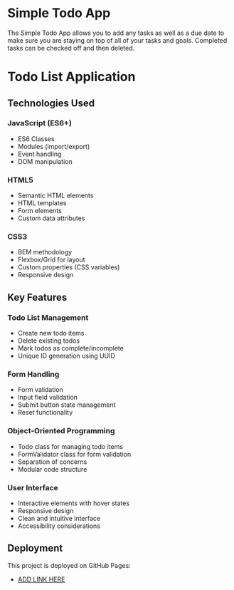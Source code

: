 # Simple Todo App

The Simple Todo App allows you to add any tasks as well as a due date to make sure you are staying on top of all of your tasks and goals. Completed tasks can be checked off and then deleted.

# Todo List Application

## Technologies Used

### JavaScript (ES6+)

- ES6 Classes
- Modules (import/export)
- Event handling
- DOM manipulation

### HTML5

- Semantic HTML elements
- HTML templates
- Form elements
- Custom data attributes

### CSS3

- BEM methodology
- Flexbox/Grid for layout
- Custom properties (CSS variables)
- Responsive design

## Key Features

### Todo List Management

- Create new todo items
- Delete existing todos
- Mark todos as complete/incomplete
- Unique ID generation using UUID

### Form Handling

- Form validation
- Input field validation
- Submit button state management
- Reset functionality

### Object-Oriented Programming

- Todo class for managing todo items
- FormValidator class for form validation
- Separation of concerns
- Modular code structure

### User Interface

- Interactive elements with hover states
- Responsive design
- Clean and intuitive interface
- Accessibility considerations

## Deployment

This project is deployed on GitHub Pages:

- [ADD LINK HERE](https://enyberg09.github.io/se_project_todo-app/)
